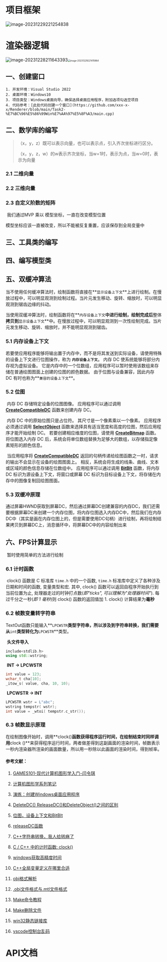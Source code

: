 # 项目框架

![image-20231229221254838](./assets/image-20231229221254838.png)

# 渲染器逻辑



<img src="./assets/image-20231228211643393.png" alt="image-20231228211643393" style="zoom:100%;" /><img src="./assets/image-20231229221415864.png" alt="image-20231229221415864" style="zoom:50%;" />



## 一、创建窗口

 	1. 开发环境：Visual Studio 2022
 	2. 桌面环境：Windows10
 	3. 项目类型：Windows桌面向导，确保选择桌面应用程序，附加选项勾选空项目
 	4. 代码参考：[此处代码创建一个窗口](https://github.com/xxx-x-x/Renderer/blob/main/Task2-%E7%BC%96%E5%86%99Win%E7%AA%97%E5%8F%A3/main.cpp)

## 二、数学库的编写

> （x，y，z）既可以表示向量，也可以表示点，引入齐次坐标进行区分。
>
> （x，y，z，w）的w表示齐次坐标，当w=1时，表示为点，当w=0时，表示为向量

### 2.1 二维向量



### 2.2 三维向量

### 2.3 自定义阶数的矩阵

​	我们通过MVP 乘以 模型坐标，一直在改变模型位置

模型坐标应该一直被改变，所以不能被反复重置，应该保存到全局变量中

## 三、工具类的编写

## 四、编写模型类

## 五、双缓冲算法

​	当不使用任何缓冲算法时，绘制函数将直接在**`显示设备上下文`**上进行绘制。在慢放过程中，可以明显观测到绘制过程。当片元发生移动、旋转、缩放时，可以明显观测到锯齿边缘的抖动。

​	当使用双缓冲算法时，绘制函数将在**`内存设备上下文`**中进行绘制，绘制完成后**整体**拷贝到**`显示设备上下文`**中。在慢放过程中，可以明显观测到一次性绘制完成。当片元发生移动、旋转、缩放时，并不能明显观测到锯齿。

### 5.1 内存设备上下文

​	若要使应用程序能够将输出置于内存中，而不是将其发送到实际设备，请使用特殊的设备上下文进行位图操作，称为 **`内存设备上下文`**。 内存 DC 使系统能够将部分内存视为虚拟设备。 它是内存中的一个位数组，应用程序可以暂时使用该数组来存储在普通绘图图面上创建的位图的颜色数据。 由于位图与设备兼容，因此内存 DC 有时也称为**`兼容的设备上下文`**。

### 5.2 位图

​	内存 DC 存储特定设备的位图图像。 应用程序可以通过调用 [**CreateCompatibleDC**](https://learn.microsoft.com/zh-cn/windows/desktop/api/Wingdi/nf-wingdi-createcompatibledc) 函数来创建内存 DC。

​	内存 DC 中的原始位图只是占位符。 其尺寸是一个像素乘以一个像素。 应用程序必须通过调用 [**SelectObject**](https://learn.microsoft.com/zh-cn/windows/desktop/api/Wingdi/nf-wingdi-selectobject) 函数来选择具有适当宽度和高度的位图，然后应用程序才能开始绘制 DC。 若要创建相应维度的位图，请使用 [**CreateBitmap**](https://learn.microsoft.com/zh-cn/windows/desktop/api/Wingdi/nf-wingdi-createbitmap) 函数。 将位图选入内存 DC 后，系统会将单位数组替换为足够大的数组，以存储指定像素矩形的颜色信息。

​	当应用程序将 [**CreateCompatibleDC**](https://learn.microsoft.com/zh-cn/windows/desktop/api/Wingdi/nf-wingdi-createcompatibledc) 返回的句柄传递给绘图函数之一时，请求的输出不会显示在设备的绘图图面上。 相反，系统会将生成的线条、曲线、文本或区域的颜色信息存储在位数组中。 应用程序可以通过调用 [**BitBlt**](https://learn.microsoft.com/zh-cn/windows/desktop/api/Wingdi/nf-wingdi-bitblt) 函数，将内存 DC 标识为源设备上下文，将窗口或屏幕 DC 标识为目标设备上下文，将存储在内存中的图像复制回绘图图面。

### 5.3 双缓冲原理

​	通过屏幕HWND获取到屏幕DC，然后通过屏幕DC创建兼容的内存DC，我们还需要根据屏幕DC来创建一个内存位图，将内存位图选入内存DC中，然后我们在内存DC中（其实是画在内存位图上的，但是需要使用DC句柄）进行绘制，再将绘制结果拷贝到屏幕DC上，消息循环中，将屏幕DC中的内容绘制出来

## 六、FPS计算显示

​	暂时使用简单的方法进行绘制

### 6.1 计时函数

​	clock() 函数是 C 标准库 `time.h` 中的一个函数, `time.h` 标准库中定义了各种涉及日期和时间的函数, 变量类型和宏. 其中, clock() 函数可以返回自程序开始执行到当前位置为止, 处理器走过的时钟打点数(*即"ticks", 可以理解为"处理器时间"*). 每过千分之一秒(*即 1 毫秒*)则 clock() 函数的返回值加 1. clock() 计算结果为**毫秒**

### 6.2 帧数变量转字符串

​	TextOut函数只能输入**`LPCWSTR`**类型字符串，所以涉及到字符串转换，我们需要从**`int`**类型转化为**`LPCWSTR`**类型。

​	**头文件导入**

~~~c++
include<stdlib.h>
using std::wstring;
~~~

​	**INT -> LPCWSTR**

~~~c++
int value = 123;
wchar_t cha[10];
_itow_s( value, cha, 10, 10);
~~~

​	**LPCWSTR -> INT**

```c++
LPCWSTR wstr = L"abc";
wstring tempstr( wstr);
int value = _wtoi( tempstr.c_str());
```

### 6.3 帧数显示原理

​	在绘制图像开始时，调用**clock()**函数获得程序运行时间，在绘制结束时同样调用**clock ()**来获得程序运行时间，两者做差得到这副画面的渲染时间，帧数表示一秒内渲染器所渲染的画面数量，所以用一秒除以此画面的渲染时间，得到帧率。

#### 参考文献：

1. [GAMES101-现代计算机图形学入门-闫令琪](https://www.bilibili.com/video/BV1X7411F744/?spm_id_from=333.337.search-card.all.click&vd_source=26caf3f7dc50266646d431ae50462531)

2. [计算机图形学系列笔记](https://www.zhihu.com/column/c_1249465121615204352)

3. [演练：创建Windows桌面应用程序](https://learn.microsoft.com/zh-cn/cpp/windows/walkthrough-creating-windows-desktop-applications-cpp?view=msvc-170)

4. [DeleteDC() ReleaseDC()和DeleteObject()之间的区别](https://blog.csdn.net/oyhb_1992/article/details/78794217)

5. [位图，设备上下文和BitBlt](http://winprog.org/tutorial/zh/bitmaps_cn.html)

6. [releaseDC函数](https://learn.microsoft.com/zh-cn/windows/win32/api/winuser/nf-winuser-releasedc)

7. [C++字符串转换，我人给转麻了](https://www.cnblogs.com/kevinWu7/p/10163535.html)

8. [C / C++ 中的计时函数: clock()](https://blog.csdn.net/wy_bk/article/details/89213965)

9. [windows获取高精度时间](https://blog.csdn.net/weixin_40311850/article/details/105556058)

10. [C++全局变量定义在哪里合适](https://blog.csdn.net/weixin_43360707/article/details/108796577)

11. [obj格式解析](https://blog.csdn.net/zb1165048017/article/details/109103791)

12. [.obj文件格式与.mtl文件格式](https://blog.csdn.net/u013467442/article/details/46792495)

13. [Make命令教程](https://www.ruanyifeng.com/blog/2015/02/make.html)

14. [Make删除文件](https://blog.csdn.net/qq_25100723/article/details/122901686)

15. [win32静态链接库](https://stackoverflow.com/questions/8664792/undefined-reference-to-textouta20)

16. [vscode控制台乱码](https://juejin.cn/post/7032129567473188872)

# API文档




